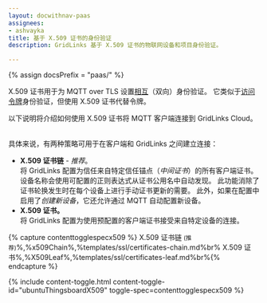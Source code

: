 ```yaml
---
layout: docwithnav-paas
assignees:
- ashvayka
title: 基于 X.509 证书的身份验证
description: GridLinks 基于 X.509 证书的物联网设备和项目身份验证。

---
```


{% assign docsPrefix = "paas/" %}


X.509 证书用于为 MQTT over TLS 设置[相互](https://en.wikipedia.org/wiki/Mutual_authentication)（双向）身份验证。
它类似于[访问令牌](/docs/{{docsPrefix}}user-guide/access-token/)身份验证，但使用 X.509 证书代替令牌。

以下说明将介绍如何使用 X.509 证书将 MQTT 客户端连接到 GridLinks Cloud。

<br>具体来说，有两种策略可用于在客户端和 GridLinks 之间建立连接：

- **X.509 证书链** - *推荐*。<br>
  将 GridLinks 配置为信任来自特定信任锚点（*中间证书*）的所有客户端证书。
  设备名称会使用可配置的正则表达式从证书公用名中自动发现。
  此功能消除了证书轮换发生时在每个设备上进行手动证书更新的需要。
  此外，如果在配置中启用了*创建新设备*，它还允许通过 MQTT 自动配置新设备。
- **X.509 证书。** <br> 将 GridLinks 配置为使用预配置的客户端证书接受来自特定设备的连接。

{% capture contenttogglespecx509 %}
X.509 证书链 <small>(推荐)</small>%,%x509Chain%,%templates/ssl/certificates-chain.md%br%
X.509 证书%,%X509Leaf%,%templates/ssl/certificates-leaf.md%br%{% endcapture %}

{% include content-toggle.html content-toggle-id="ubuntuThingsboardX509" toggle-spec=contenttogglespecx509 %}